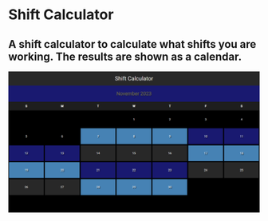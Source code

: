 # Shift Calculator
## A shift calculator to calculate what shifts you are working. The results are shown as a calendar.
<img src="screenshot.png" alt="screenshot">
